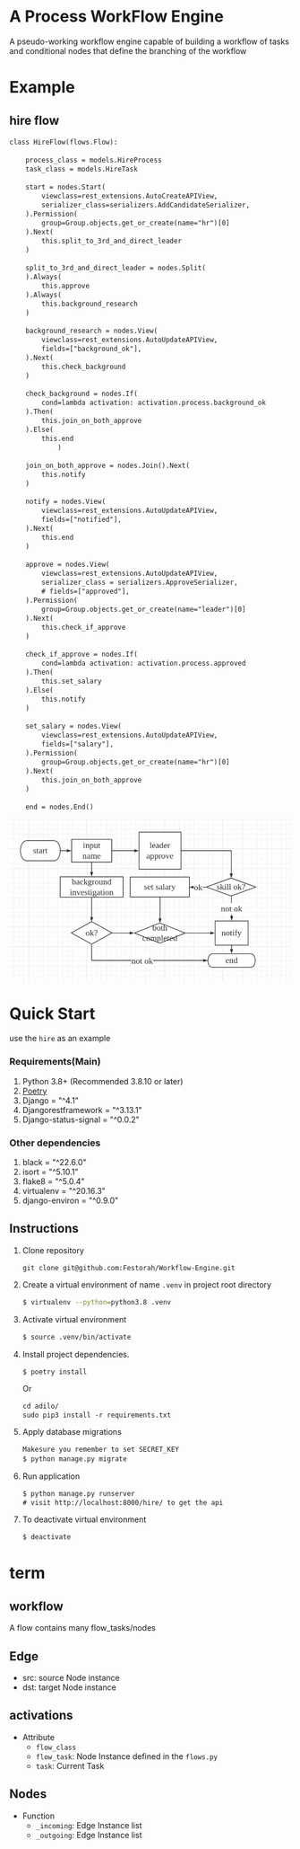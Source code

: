 # A Process WorkFlow Engine
A pseudo-working workflow engine capable of building a workflow of tasks and conditional nodes that define the branching of the workflow


# Example

## hire flow

```
class HireFlow(flows.Flow):

    process_class = models.HireProcess
    task_class = models.HireTask

    start = nodes.Start(
        viewclass=rest_extensions.AutoCreateAPIView,
        serializer_class=serializers.AddCandidateSerializer,
    ).Permission(
        group=Group.objects.get_or_create(name="hr")[0]
    ).Next(
        this.split_to_3rd_and_direct_leader
    )

    split_to_3rd_and_direct_leader = nodes.Split(
    ).Always(
        this.approve
    ).Always(
        this.background_research
    )

    background_research = nodes.View(
        viewclass=rest_extensions.AutoUpdateAPIView,
        fields=["background_ok"],
    ).Next(
        this.check_background
    )

    check_background = nodes.If(
        cond=lambda activation: activation.process.background_ok
    ).Then(
        this.join_on_both_approve
    ).Else(
        this.end
            )

    join_on_both_approve = nodes.Join().Next(
        this.notify
    )

    notify = nodes.View(
        viewclass=rest_extensions.AutoUpdateAPIView,
        fields=["notified"],
    ).Next(
        this.end
    )

    approve = nodes.View(
        viewclass=rest_extensions.AutoUpdateAPIView,
        serializer_class = serializers.ApproveSerializer,
        # fields=["approved"],
    ).Permission(
        group=Group.objects.get_or_create(name="leader")[0]
    ).Next(
        this.check_if_approve
    )

    check_if_approve = nodes.If(
        cond=lambda activation: activation.process.approved
    ).Then(
        this.set_salary
    ).Else(
        this.notify
    )

    set_salary = nodes.View(
        viewclass=rest_extensions.AutoUpdateAPIView,
        fields=["salary"],
    ).Permission(
        group=Group.objects.get_or_create(name="hr")[0]
    ).Next(
        this.join_on_both_approve
    )

    end = nodes.End()
```
 
![](./adilo/flow.jpg)

# Quick Start
use the `hire` as an example


### Requirements(Main)
1. Python 3.8+ (Recommended 3.8.10 or later)
2. [Poetry](https://github.com/python-poetry/poetry#installation)
3. Django = "^4.1"
4. Djangorestframework = "^3.13.1"
5. Django-status-signal = "^0.0.2"

### Other dependencies
1. black = "^22.6.0"
2. isort = "^5.10.1"
3. flake8 = "^5.0.4"
4. virtualenv = "^20.16.3"
5. django-environ = "^0.9.0"


## Instructions

1. Clone repository
    ```
    git clone git@github.com:Festorah/Workflow-Engine.git
    ```
2. Create a virtual environment of name `.venv` in project root directory
    ```bash
    $ virtualenv --python=python3.8 .venv
    ```
3. Activate virtual environment
    ```bash
   $ source .venv/bin/activate
   ```
4. Install project dependencies. 
    ```bash
    $ poetry install
    ```
    Or

    ```
    cd adilo/
    sudo pip3 install -r requirements.txt
    ```

5. Apply database migrations
    ```bash
    Makesure you remember to set SECRET_KEY 
    $ python manage.py migrate
    ```
6. Run application
    ```
    $ python manage.py runserver
    # visit http://localhost:8000/hire/ to get the api
    ```  
6. To deactivate virtual environment
    ```bash
    $ deactivate
    ```


# term

## workflow
A flow contains many flow\_tasks/nodes  


## Edge
* src: source Node instance
* dst: target Node instance

## activations
* Attribute
    * `flow_class`
    * `flow_task`: Node Instance defined in the `flows.py`
    * `task`: Current Task

## Nodes
* Function
    * `_incoming`: Edge Instance list
    * `_outgoing`: Edge Instance list
